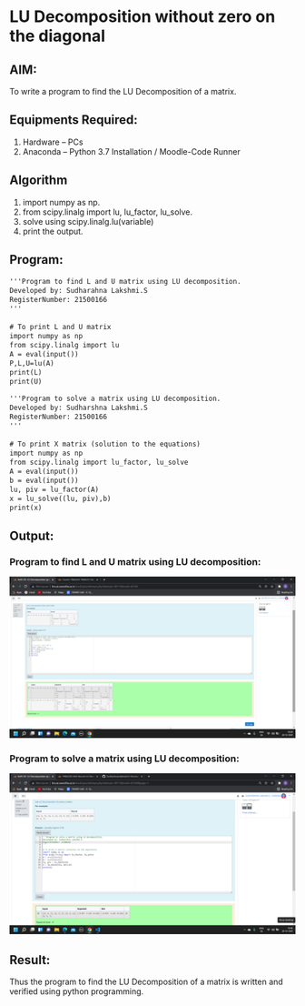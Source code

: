 # LU Decomposition without zero on the diagonal

## AIM:
To write a program to find the LU Decomposition of a matrix.

## Equipments Required:
1. Hardware – PCs
2. Anaconda – Python 3.7 Installation / Moodle-Code Runner

## Algorithm
1. import numpy as np.
2. from scipy.linalg import lu, lu_factor, lu_solve.
3. solve using scipy.linalg.lu(variable)
4. print the output.

## Program:

```
'''Program to find L and U matrix using LU decomposition.
Developed by: Sudharahna Lakshmi.S
RegisterNumber: 21500166
'''

# To print L and U matrix
import numpy as np
from scipy.linalg import lu
A = eval(input())
P,L,U=lu(A)
print(L)
print(U)
```

```
'''Program to solve a matrix using LU decomposition.
Developed by: Sudharshna Lakshmi.S
RegisterNumber: 21500166
'''

# To print X matrix (solution to the equations)
import numpy as np
from scipy.linalg import lu_factor, lu_solve
A = eval(input())
b = eval(input())
lu, piv = lu_factor(A)
x = lu_solve((lu, piv),b)
print(x)

```

## Output:

### Program to find L and U matrix using LU decomposition:

![output](./image/Output.png)

### Program to solve a matrix using LU decomposition:

![output](./image/Output1.png)


## Result:
Thus the program to find the LU Decomposition of a matrix is written and verified using python programming.

